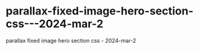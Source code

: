 # parallax-fixed-image-hero-section-css---2024-mar-2
parallax fixed image hero section css - 2024-mar-2

